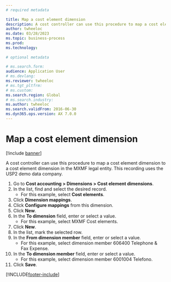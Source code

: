 ```yaml
--- 
# required metadata 
 
title: Map a cost element dimension
description: A cost controller can use this procedure to map a cost element dimension to a cost element dimension in the MXMF legal entity. 
author: twheeloc
ms.date: 03/28/2023
ms.topic: business-process 
ms.prod:  
ms.technology:  
 
# optional metadata 
 
# ms.search.form:   
audience: Application User 
# ms.devlang:  
ms.reviewer: twheeloc
# ms.tgt_pltfrm:  
# ms.custom:  
ms.search.region: Global
# ms.search.industry: 
ms.author: twheeloc
ms.search.validFrom: 2016-06-30 
ms.dyn365.ops.version: AX 7.0.0 
---
```

# Map a cost element dimension

[!include [banner](../../includes/banner.md)]

A cost controller can use this procedure to map a cost element dimension to a cost element dimension in the MXMF legal entity. This recording uses the USP2 demo data company.

1. Go to **Cost accounting > Dimensions > Cost element dimensions**.
2. In the list, find and select the desired record.
    * For this example, select **Cost elements**.  
3. Click **Dimension mappings**.
4. Click **Configure mappings** from this dimension.
5. Click **New**.
6. In the **To dimension** field, enter or select a value.
    * For this example, select MXMF Cost elements.  
7. Click **New**.
8. In the list, mark the selected row.
9. In the **From dimension member** field, enter or select a value.
    * For this example, select dimension member 606400 Telephone & Fax Expense.  
10. In the **To dimension member** field, enter or select a value.
    * For this example, select dimension member 6001004 Telefono.  
11. Click **Save**.



[!INCLUDE[footer-include](../../../includes/footer-banner.md)]
